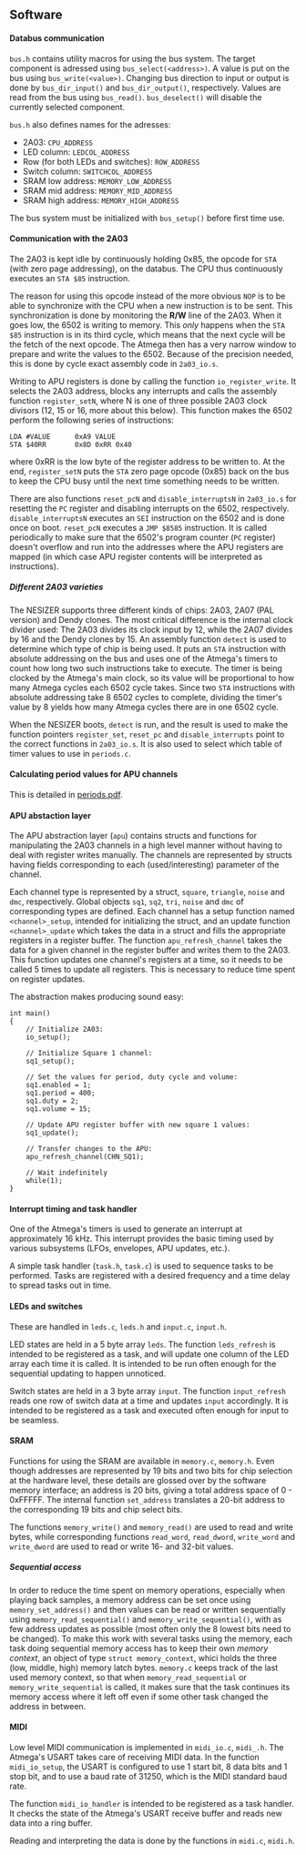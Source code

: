## Software

#### Databus communication

`bus.h` contains utility macros for using the bus system. The target component is adressed using `bus_select(<address>)`. A value is put on the bus using `bus_write(<value>)`. Changing bus direction to input or output is done by `bus_dir_input()` and `bus_dir_output()`, respectively. Values are read from the bus using `bus_read()`. `bus_deselect()` will disable the currently selected component.

`bus.h` also defines names for the adresses:

* 2A03: `CPU_ADDRESS`
* LED column: `LEDCOL_ADDRESS`
* Row (for both LEDs and switches): `ROW_ADDRESS`
* Switch column: `SWITCHCOL_ADDRESS`
* SRAM low address: `MEMORY_LOW_ADDRESS`
* SRAM mid address: `MEMORY_MID_ADDRESS`
* SRAM high address: `MEMORY_HIGH_ADDRESS`

The bus system must be initialized with `bus_setup()` before first time use.


#### Communication with the 2A03

The 2A03 is kept idle by continuously holding 0x85, the opcode for `STA` (with zero page addressing), on the databus. The CPU thus continuously executes an `STA $85` instruction. 

The reason for using this opcode instead of the more obvious `NOP` is to be able to synchronize with the CPU when a new instruction is to be sent. This synchronization is done by monitoring the **R/W** line of the 2A03. When it goes low, the 6502 is writing to memory. This *only* happens when the `STA $85` instruction is in its third cycle, which means that the next cycle will be the fetch of the next opcode. The Atmega then has a very narrow window to prepare and write the values to the 6502. Because of the precision needed, this is done by cycle exact assembly code in `2a03_io.s`.

Writing to APU registers is done by calling the function `io_register_write`. It selects the 2A03 address, blocks any interrupts and calls the assembly function `register_setN`, where N is one of three possible 2A03 clock divisors (12, 15 or 16, more about this below). This function makes the 6502 perform the following series of instructions:

    LDA #VALUE		0xA9 VALUE
    STA $40RR		0x8D 0xRR 0x40

where 0xRR is the low byte of the register address to be written to. At the end, `register_setN` puts the `STA` zero page opcode (0x85) back on the bus to keep the CPU busy until the next time something needs to be written.

There are also functions `reset_pcN` and `disable_interruptsN` in `2a03_io.s` for resetting the `PC` register and disabling interrupts on the 6502, respectively. `disable_interruptsN` executes an `SEI` instruction on the 6502 and is done once on boot. `reset_pcN` executes a `JMP $8585` instruction. It is called periodically to make sure that the 6502's program counter (`PC` register) doesn't overflow and run into the addresses where the APU registers are mapped (in which case APU register contents will be interpreted as instructions).

##### Different 2A03 varieties

The NESIZER supports three different kinds of chips: 2A03, 2A07 (PAL version) and Dendy clones. The most critical difference is the internal clock divider used: The 2A03 divides its clock input by 12, while the 2A07 divides by 16 and the Dendy clones by 15. An assembly function `detect` is used to determine which type of chip is being used. It puts an `STA` instruction with absolute addressing on the bus and uses one of the Atmega's timers to count how long two such instructions take to execute. The timer is being clocked by the Atmega's main clock, so its value will be proportional to how many Atmega cycles each 6502 cycle takes. Since two `STA` instructions with absolute addressing take 8 6502 cycles to complete, dividing the timer's value by 8 yields how many Atmega cycles there are in one 6502 cycle.

When the NESIZER boots, `detect` is run, and the result is used to make the function pointers `register_set`, `reset_pc` and `disable_interrupts` point to the correct functions in `2a03_io.s`. It is also used to select which table of timer values to use in `periods.c`.


#### Calculating period values for APU channels

This is detailed in [periods.pdf](periods.pdf).


#### APU abstaction layer

The APU abstraction layer (`apu`) contains structs and functions for manipulating the 2A03 channels in a high level manner without having to deal with register writes manually. The channels are represented by structs having fields corresponding to each (used/interesting) parameter of the channel. 

Each channel type is represented by a struct, `square`, `triangle`, `noise` and `dmc`, respectively. Global objects `sq1`, `sq2`, `tri`, `noise` and `dmc` of corresponding types are defined. Each channel has a setup function named `<channel>_setup`, intended for initializing the struct, and an update function `<channel>_update` which takes the data in a struct and fills the appropriate registers in a register buffer. The function `apu_refresh_channel` takes the data for a given channel in the register buffer and writes them to the 2A03. This function updates one channel's registers at a time, so it needs to be called 5 times to update all registers. This is necessary to reduce time spent on register updates.

The abstraction makes producing sound easy: 

	int main() 
	{
		// Initialize 2A03:
		io_setup();
		
		// Initialize Square 1 channel:
		sq1_setup();
		
		// Set the values for period, duty cycle and volume:
		sq1.enabled = 1;
		sq1.period = 400;
		sq1.duty = 2;
		sq1.volume = 15;
		
		// Update APU register buffer with new square 1 values:
		sq1_update();
		
		// Transfer changes to the APU:
		apu_refresh_channel(CHN_SQ1);
		
		// Wait indefinitely
		while(1);
	}


#### Interrupt timing and task handler

One of the Atmega's timers is used to generate an interrupt at approximately 16 kHz. This interrupt provides the basic timing used by various subsystems (LFOs, envelopes, APU updates, etc.).

A simple task handler (`task.h`, `task.c`) is used to sequence tasks to be performed. Tasks are registered with a desired frequency and a time delay to spread tasks out in time. 


#### LEDs and switches

These are handled in `leds.c`, `leds.h` and `input.c`, `input.h`. 

LED states are held in a 5 byte array `leds`. The function `leds_refresh` is intended to be registered as a task, and will update one column of the LED array each time it is called. It is intended to be run often enough for the sequential updating to happen unnoticed. 

Switch states are held in a 3 byte array `input`. The function `input_refresh` reads one row of switch data at a time and updates `input` accordingly. It is intended to be registered as a task and executed often enough for input to be seamless. 


#### SRAM

Functions for using the SRAM are available in `memory.c`, `memory.h`. Even though addresses are represented by 19 bits and two bits for chip selection at the hardware level, these details are glossed over by the software memory interface; an address is 20 bits, giving a total address space of 0 - 0xFFFFF. The internal function `set_address` translates a 20-bit address to the corresponding 19 bits and chip select bits.

The functions `memory_write()` and `memory_read()` are used to read and write bytes, while corresponding functions `read_word`, `read_dword`, `write_word` and `write_dword` are used to read or write 16- and 32-bit values. 

##### Sequential access

In order to reduce the time spent on memory operations, especially when playing back samples, a memory address can be set once using `memory_set_address()` and then values can be read or written sequentially using `memory_read_sequential()` and `memory_write_sequential()`, with as few address updates as possible (most often only the 8 lowest bits need to be changed). To make this work with several tasks using the memory, each task doing sequential memory access has to keep their own *memory context*, an object of type `struct memory_context`, whici holds the three (low, middle, high) memory latch bytes. `memory.c` keeps track of the last used memory context, so that when `memory_read_sequential` or `memory_write_sequential` is called, it makes sure that the task continues its memory access where it left off even if some other task changed the address in between. 


#### MIDI

Low level MIDI communication is implemented in `midi_io.c`, `midi_.h`. The Atmega's USART takes care of receiving MIDI data. In the function `midi_io_setup`, the USART is configured to use 1 start bit, 8 data bits and 1 stop bit, and to use a baud rate of 31250, which is the MIDI standard baud rate. 

The function `midi_io_handler` is intended to be registered as a task handler. It checks the state of the Atmega's USART receive buffer and reads new data into a ring buffer. 

Reading and interpreting the data is done by the functions in `midi.c`, `midi.h`. 